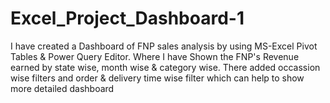 # Excel_Project_Dashboard-1
I have created a Dashboard of FNP sales analysis by using MS-Excel Pivot Tables & Power Query Editor.
Where I have Shown the FNP's Revenue earned by state wise, month wise & category wise. 
There added occassion wise filters and order & delivery time wise filter which can help to show more detailed dashboard
